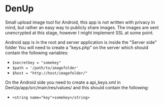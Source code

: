 DenUp
=====

Small upload image tool for Android, this app is not written with privacy in mind, but rather an easy way to publicly share images. The images are sent unencrypted at this stage, however I might implement SSL at some point.  

Android app is in the root and server application is inside the "Server side" folder 
You will need to create a "keys.php" on the server which should contain the following variables: 

- `$secretkey = "somekey"`
- `$path = '/path/to/imagefolder'`
- `$host = "http://host/imagefolder/"`

On the Android side you need to create a api_keys.xml in DenUp/app/src/main/res/values/ and this should contain the following: 
- `<string name="key">somekey</string>`
